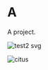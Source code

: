 # A

A project.

![test2 svg](https://cdn.rawgit.com/scriptype/A/master/test2.svg)

![citus](https://www.citusdata.com/assets/images/animated-citus-738243d8.svg)
